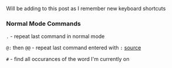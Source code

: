 <!-- 
.. title: VIM Commands I Use All The Time
.. slug: vim-commands-i-use-all-the-time
.. date: 2014/03/03 16:21:02
.. tags: vim,cli
.. link: 
.. description: 
.. type: text
-->

Will be adding to this post as I remember new keyboard shortcuts

### Normal Mode Commands

`.` - repeat last command in normal mode

`@:` then `@@` - repeat last command entered with `:` [source](http://vim.wikia.com/wiki/Repeat_last_colon_command)

`#` - find all occurances of the word I'm currently on
